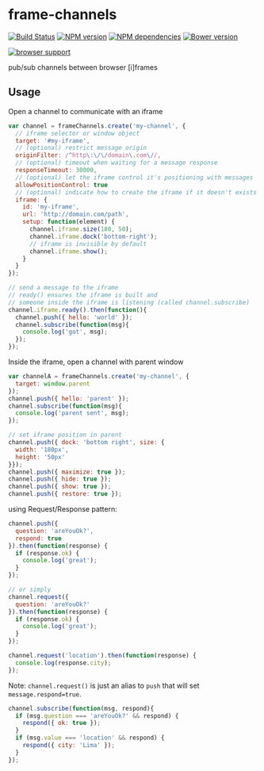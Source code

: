 frame-channels
==============
[![Build Status](https://secure.travis-ci.org/benjamine/frame-channels.png)](http://travis-ci.org/benjamine/frame-channels)
[![NPM version](https://badge.fury.io/js/frame-channels.png)](http://badge.fury.io/js/frame-channels)
[![NPM dependencies](https://david-dm.org/benjamine/frame-channels.png)](https://david-dm.org/benjamine/frame-channels)
[![Bower version](https://badge.fury.io/bo/frame-channels.png)](http://badge.fury.io/bo/frame-channels)

[![browser support](https://ci.testling.com/benjamine/frame-channels.png)
](https://ci.testling.com/benjamine/frame-channels)

pub/sub channels between browser [i]frames

Usage
------

Open a channel to communicate with an iframe

``` js
var channel = frameChannels.create('my-channel', {
  // iframe selector or window object
  target: '#my-iframe',
  // (optional) restrict message origin
  originFilter: /^http\:\/\/domain\.com\//,
  // (optional) timeout when waiting for a message response
  responseTimeout: 30000,
  // (optional) let the iframe control it's positioning with messages
  allowPositionControl: true
  // (optional) indicate how to create the iframe if it doesn't exists
  iframe: {
    id: 'my-iframe',
    url: 'http://domain.com/path',
    setup: function(element) {
      channel.iframe.size(180, 50);
      channel.iframe.dock('bottom-right');
      // iframe is invisible by default
      channel.iframe.show();
    }
  }
});

// send a message to the iframe
// ready() ensures the iframe is built and
// someone inside the iframe is listening (called channel.subscribe)
channel.iframe.ready().then(function(){
  channel.push({ hello: 'world' });
  channel.subscribe(function(msg){
    console.log('got', msg);
  });
});
```

Inside the iframe, open a channel with parent window

``` js
var channelA = frameChannels.create('my-channel', {
  target: window.parent
});
channel.push({ hello: 'parent' });
channel.subscribe(function(msg){
  console.log('parent sent', msg);
});

// set iframe position in parent
channel.push({ dock: 'bottom right', size: {
  width: '180px',
  height: '50px'
}});
channel.push({ maximize: true });
channel.push({ hide: true });
channel.push({ show: true });
channel.push({ restore: true });
```

using Request/Response pattern:

``` js
channel.push({
  question: 'areYouOk?',
  respond: true
}).then(function(response) {
  if (response.ok) {
    console.log('great');
  }
});

// or simply
channel.request({
  question: 'areYouOk?'
}).then(function(response) {
  if (response.ok) {
    console.log('great');
  }
});

channel.request('location').then(function(response) {
  console.log(response.city);
});

```

Note: `channel.request()` is just an alias to `push` that will set `message.respond=true`.

``` js
channel.subscribe(function(msg, respond){
  if (msg.question === 'areYouOk?' && respond) {
    respond({ ok: true });
  }
  if (msg.value === 'location' && respond) {
    respond({ city: 'Lima' });
  }
});
```
